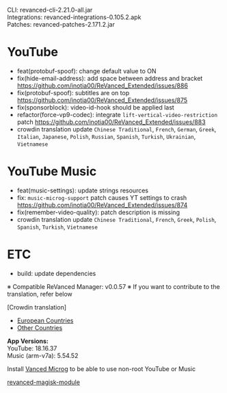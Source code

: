 CLI: revanced-cli-2.21.0-all.jar  
Integrations: revanced-integrations-0.105.2.apk  
Patches: revanced-patches-2.171.2.jar  

YouTube
==
- feat(protobuf-spoof): change default value to ON
- fix(hide-email-address): add space between address and bracket https://github.com/inotia00/ReVanced_Extended/issues/886
- fix(protobuf-spoof): subtitles are on top https://github.com/inotia00/ReVanced_Extended/issues/875
- fix(sponsorblock): video-id-hook should be applied last
- refactor(force-vp9-codec): integrate `lift-vertical-video-restriction` patch https://github.com/inotia00/ReVanced_Extended/issues/883
- crowdin translation update
`Chinese Traditional`, `French`, `German`, `Greek`, `Italian`, `Japanese`, `Polish`, `Russian`, `Spanish`, `Turkish`, `Ukrainian`, `Vietnamese`


YouTube Music
==
- feat(music-settings): update strings resources
- fix: `music-microg-support` patch causes YT settings to crash https://github.com/inotia00/ReVanced_Extended/issues/874
- fix(remember-video-quality): patch description is missing
- crowdin translation update
`Chinese Traditional`, `French`, `Greek`, `Polish`, `Spanish`, `Turkish`, `Vietnamese`


ETC
==
- build: update dependencies


※ Compatible ReVanced Manager: v0.0.57
※ If you want to contribute to the translation, refer below

[Crowdin translation]
- [European Countries](https://crowdin.com/project/revancedextendedeu)
- [Other Countries](https://crowdin.com/project/revancedextended)
  
**App Versions:**  
YouTube: 18.16.37  
Music (arm-v7a): 5.54.52  

Install [Vanced Microg](https://github.com/TeamVanced/VancedMicroG/releases) to be able to use non-root YouTube or Music  

[revanced-magisk-module](https://github.com/j-hc/revanced-magisk-module)  
